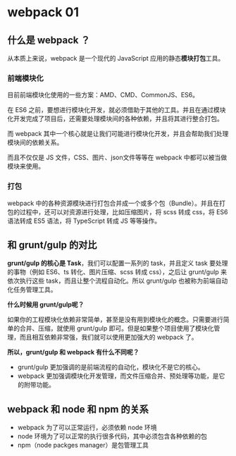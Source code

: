 # webpack 01

## 什么是 webpack ？

从本质上来说，webpack 是一个现代的 JavaScript 应用的静态**模块打包**工具。

### 前端模块化

目前前端模块化使用的一些方案：AMD、CMD、CommonJS、ES6。

在 ES6 之前，要想进行模块化开发，就必须借助于其他的工具。并且在通过模块化开发完成了项目后，还需要处理模块间的各种依赖，并且将其进行整合打包。

而 webpack 其中一个核心就是让我们可能进行模块化开发，并且会帮助我们处理模块间的依赖关系。

而且不仅仅是 JS 文件，CSS、图片、json文件等等在 webpack 中都可以被当做模块来使用。

### 打包

webpack 中的各种资源模块进行打包合并成一个或多个包（Bundle）。并且在打包的过程中，还可以对资源进行处理，比如压缩图片，将 scss 转成 css，将 ES6 语法转成 ES5 语法，将 TypeScript 转成 JS 等等操作。

## 和 grunt/gulp 的对比

**grunt/gulp 的核心是 Task**，我们可以配置一系列的 task，并且定义 task 要处理的事物（例如 ES6、ts 转化、图片压缩、scss 转成 css），之后让 grunt/gulp 来依次执行这些 task，而且让整个流程自动化。所以 grunt/gulp 也被称为前端自动化任务管理工具。

**什么时候用 grunt/gulp呢？**

如果你的工程模块化依赖非常简单，甚至是没有用到模块化的概念。只需要进行简单的合并、压缩，就使用 grunt/gulp 即可。但是如果整个项目使用了模块化管理，而且相互依赖非常强，我们就可以使用更加强大的 webpack 了。

**所以，grunt/gulp 和 webpack 有什么不同呢？**

* grunt/gulp 更加强调的是前端流程的自动化，模块化不是它的核心。
* webpack 更加强调模块化开发管理，而文件压缩合并、预处理等功能，是它的附带功能。

## webpack 和 node 和 npm 的关系

* webpack 为了可以正常运行，必须依赖 node 环境
* node 环境为了可以正常的执行很多代码，其中必须包含各种依赖的包
* npm（node packges manager）是包管理工具






















































